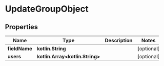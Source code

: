 
# UpdateGroupObject

## Properties
Name | Type | Description | Notes
------------ | ------------- | ------------- | -------------
**fieldName** | **kotlin.String** |  |  [optional]
**users** | **kotlin.Array&lt;kotlin.String&gt;** |  |  [optional]



